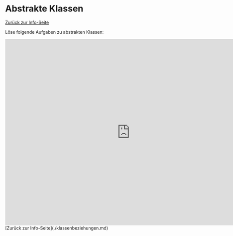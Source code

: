 # Abstrakte Klassen
[Zurück zur Info-Seite](./klassenbeziehungen.md)

Löse folgende Aufgaben zu abstrakten Klassen:

<iframe src="https://learningapps.org/watch?v=pf2mrptja25" width="800" height="600" frameborder="0" scrolling="no"></iframe>
[Zurück zur Info-Seite](./klassenbeziehungen.md)